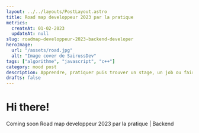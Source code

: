 ```yaml
---
layout: ../../layouts/PostLayout.astro
title: Road map developpeur 2023 par la pratique
metrics:
  createAt: 01-02-2023
  updateAt: null
slug: roadmap-developpeur-2023-backend-developer
heroImage:
  url: "/assets/road.jpg"
  alt: "Image cover de SairussDev"
tags: ["algorithme", "javascript", "c++"]
category: mood post
description: Apprendre, pratiquer puis trouver un stage, un job ou faire du freelance!
drafts: false
---
```


# Hi there!

Coming soon Road map developpeur 2023 par la pratique | Backend
